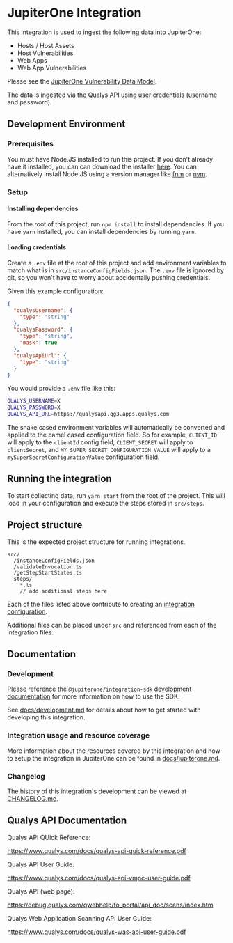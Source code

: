 # JupiterOne Integration

This integration is used to ingest the following data into JupiterOne:

- Hosts / Host Assets
- Host Vulnerabilities
- Web Apps
- Web App Vulnerabilities

Please see the [JupiterOne Vulnerability Data Model][vuln-data-model].

The data is ingested via the Qualys API using user credentials (username and
password).

## Development Environment

### Prerequisites

You must have Node.JS installed to run this project. If you don't already have
it installed, you can can download the installer
[here](https://nodejs.org/en/download/). You can alternatively install Node.JS
using a version manager like [fnm](https://github.com/Schniz/fnm) or
[nvm](https://github.com/nvm-sh/nvm).

### Setup

#### Installing dependencies

From the root of this project, run `npm install` to install dependencies. If you
have `yarn` installed, you can install dependencies by running `yarn`.

#### Loading credentials

Create a `.env` file at the root of this project and add environment variables
to match what is in `src/instanceConfigFields.json`. The `.env` file is ignored
by git, so you won't have to worry about accidentally pushing credentials.

Given this example configuration:

```json
{
  "qualysUsername": {
    "type": "string"
  },
  "qualysPassword": {
    "type": "string",
    "mask": true
  },
  "qualysApiUrl": {
    "type": "string"
  }
}
```

You would provide a `.env` file like this:

```bash
QUALYS_USERNAME=X
QUALYS_PASSWORD=X
QUALYS_API_URL=https://qualysapi.qg3.apps.qualys.com
```

The snake cased environment variables will automatically be converted and
applied to the camel cased configuration field. So for example, `CLIENT_ID` will
apply to the `clientId` config field, `CLIENT_SECRET` will apply to
`clientSecret`, and `MY_SUPER_SECRET_CONFIGURATION_VALUE` will apply to a
`mySuperSecretConfigurationValue` configuration field.

## Running the integration

To start collecting data, run `yarn start` from the root of the project. This
will load in your configuration and execute the steps stored in `src/steps`.

## Project structure

This is the expected project structure for running integrations.

```text
src/
  /instanceConfigFields.json
  /validateInvocation.ts
  /getStepStartStates.ts
  steps/
    *.ts
    // add additional steps here
```

Each of the files listed above contribute to creating an
[integration configuration](https://github.com/JupiterOne/integration-sdk/blob/master/docs/development.md#the-integration-framework).

Additional files can be placed under `src` and referenced from each of the
integration files.

## Documentation

### Development

Please reference the `@jupiterone/integration-sdk`
[development documentation](https://github.com/JupiterOne/integration-sdk/blob/master/docs/development.md)
for more information on how to use the SDK.

See [docs/development.md](docs/development.md) for details about how to get
started with developing this integration.

### Integration usage and resource coverage

More information about the resources covered by this integration and how to
setup the integration in JupiterOne can be found in
[docs/jupiterone.md](docs/jupiterone.md).

### Changelog

The history of this integration's development can be viewed at
[CHANGELOG.md](CHANGELOG.md).

## Qualys API Documentation

Qualys API QUick Reference:

<https://www.qualys.com/docs/qualys-api-quick-reference.pdf>

Qualys API User Guide:

<https://www.qualys.com/docs/qualys-api-vmpc-user-guide.pdf>

Qualys API (web page):

<https://debug.qualys.com/qwebhelp/fo_portal/api_doc/scans/index.htm>

Qualys Web Application Scanning API User Guide:

<https://www.qualys.com/docs/qualys-was-api-user-guide.pdf>

[vuln-data-model]:
  https://support.jupiterone.io/hc/en-us/articles/360041429733-Data-Model-for-Vulnerability-Management
